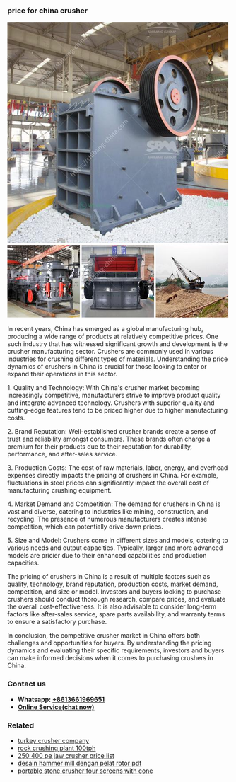 <h3>price for china crusher</h3><img src='1706767010.jpg' alt=''><p>In recent years, China has emerged as a global manufacturing hub, producing a wide range of products at relatively competitive prices. One such industry that has witnessed significant growth and development is the crusher manufacturing sector. Crushers are commonly used in various industries for crushing different types of materials. Understanding the price dynamics of crushers in China is crucial for those looking to enter or expand their operations in this sector.</p><p>1. Quality and Technology: With China's crusher market becoming increasingly competitive, manufacturers strive to improve product quality and integrate advanced technology. Crushers with superior quality and cutting-edge features tend to be priced higher due to higher manufacturing costs.</p><p>2. Brand Reputation: Well-established crusher brands create a sense of trust and reliability amongst consumers. These brands often charge a premium for their products due to their reputation for durability, performance, and after-sales service.</p><p>3. Production Costs: The cost of raw materials, labor, energy, and overhead expenses directly impacts the pricing of crushers in China. For example, fluctuations in steel prices can significantly impact the overall cost of manufacturing crushing equipment.</p><p>4. Market Demand and Competition: The demand for crushers in China is vast and diverse, catering to industries like mining, construction, and recycling. The presence of numerous manufacturers creates intense competition, which can potentially drive down prices.</p><p>5. Size and Model: Crushers come in different sizes and models, catering to various needs and output capacities. Typically, larger and more advanced models are pricier due to their enhanced capabilities and production capacities.</p><p>The pricing of crushers in China is a result of multiple factors such as quality, technology, brand reputation, production costs, market demand, competition, and size or model. Investors and buyers looking to purchase crushers should conduct thorough research, compare prices, and evaluate the overall cost-effectiveness. It is also advisable to consider long-term factors like after-sales service, spare parts availability, and warranty terms to ensure a satisfactory purchase.</p><p>In conclusion, the competitive crusher market in China offers both challenges and opportunities for buyers. By understanding the pricing dynamics and evaluating their specific requirements, investors and buyers can make informed decisions when it comes to purchasing crushers in China.</p><h3>Contact us</h3><ul><li><strong>Whatsapp:&nbsp;<a href="https://wa.me/8613661969651">+8613661969651</a></strong></li><li><a href="https://swt.shibang-china.com/?git&amp;zhl&amp;price for china crusher"><strong>Online Service(chat now)</strong></a></li></ul><h3>Related</h3><ul><li><a href='turkey crusher company.md'>turkey crusher company</a></li><li><a href='rock crushing plant 100tph.md'>rock crushing plant 100tph</a></li><li><a href='250 400 pe jaw crusher price list.md'>250 400 pe jaw crusher price list</a></li><li><a href='desain hammer mill dengan pelat rotor pdf.md'>desain hammer mill dengan pelat rotor pdf</a></li><li><a href='portable stone crusher four screens with cone.md'>portable stone crusher four screens with cone</a></li></ul>